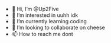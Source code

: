 - 👋 Hi, I’m @Up2Five
- 👀 I’m interested in uuhh idk
- 🌱 I’m currently learning coding
- 💞️ I’m looking to collaborate on cheese
- 📫 How to reach me dont

<!---
Up2Five/Up2Five is a ✨ special ✨ repository because its `README.md` (this file) appears on your GitHub profile.
You can click the Preview link to take a look at your changes.
--->
